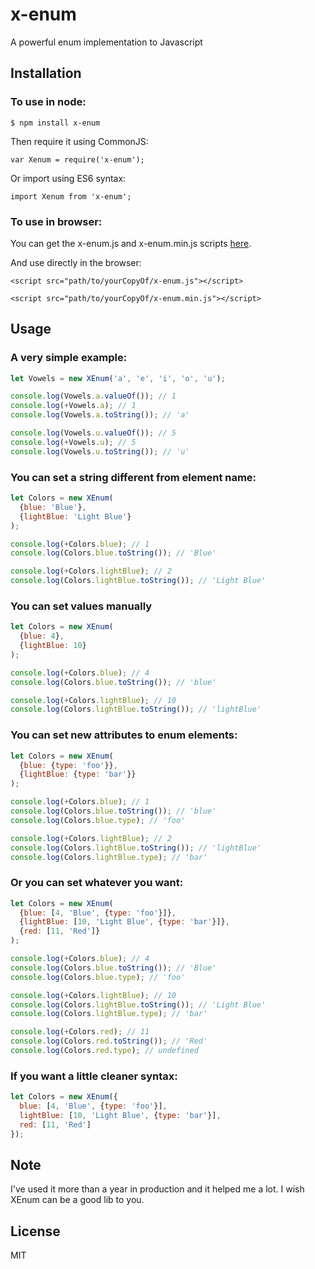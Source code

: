# x-enum
A powerful enum implementation to Javascript

## Installation

### To use in node:

`$ npm install x-enum`

Then require it using CommonJS:

`var Xenum = require('x-enum');`

Or import using ES6 syntax:

`import Xenum from 'x-enum';`

### To use in browser:

You can get the x-enum.js and x-enum.min.js scripts [here](https://github.com/osmanpontes/x-enum/tree/master/dist).

And use directly in the browser:

`<script src="path/to/yourCopyOf/x-enum.js"></script>`

`<script src="path/to/yourCopyOf/x-enum.min.js"></script>`

## Usage

### A very simple example:

```js
let Vowels = new XEnum('a', 'e', 'i', 'o', 'u');

console.log(Vowels.a.valueOf()); // 1
console.log(+Vowels.a); // 1
console.log(Vowels.a.toString()); // 'a'

console.log(Vowels.u.valueOf()); // 5
console.log(+Vowels.u); // 5
console.log(Vowels.u.toString()); // 'u'
```

### You can set a string different from element name:

```js
let Colors = new XEnum(
  {blue: 'Blue'},
  {lightBlue: 'Light Blue'}
);

console.log(+Colors.blue); // 1
console.log(Colors.blue.toString()); // 'Blue'

console.log(+Colors.lightBlue); // 2
console.log(Colors.lightBlue.toString()); // 'Light Blue'
```

### You can set values manually

```js
let Colors = new XEnum(
  {blue: 4},
  {lightBlue: 10}
);

console.log(+Colors.blue); // 4
console.log(Colors.blue.toString()); // 'blue'

console.log(+Colors.lightBlue); // 10
console.log(Colors.lightBlue.toString()); // 'lightBlue'
```

### You can set new attributes to enum elements:

```js
let Colors = new XEnum(
  {blue: {type: 'foo'}},
  {lightBlue: {type: 'bar'}}
);

console.log(+Colors.blue); // 1
console.log(Colors.blue.toString()); // 'blue'
console.log(Colors.blue.type); // 'foo'

console.log(+Colors.lightBlue); // 2
console.log(Colors.lightBlue.toString()); // 'lightBlue'
console.log(Colors.lightBlue.type); // 'bar'
```

### Or you can set whatever you want:

```js
let Colors = new XEnum(
  {blue: [4, 'Blue', {type: 'foo'}]},
  {lightBlue: [10, 'Light Blue', {type: 'bar'}]},
  {red: [11, 'Red']}
);

console.log(+Colors.blue); // 4
console.log(Colors.blue.toString()); // 'Blue'
console.log(Colors.blue.type); // 'foo'

console.log(+Colors.lightBlue); // 10
console.log(Colors.lightBlue.toString()); // 'Light Blue'
console.log(Colors.lightBlue.type); // 'bar'

console.log(+Colors.red); // 11
console.log(Colors.red.toString()); // 'Red'
console.log(Colors.red.type); // undefined
```

### If you want a little cleaner syntax:

```js
let Colors = new XEnum({
  blue: [4, 'Blue', {type: 'foo'}],
  lightBlue: [10, 'Light Blue', {type: 'bar'}],
  red: [11, 'Red']
});
```

## Note

I've used it more than a year in production and it helped me a lot.
I wish XEnum can be a good lib to you.

## License
MIT